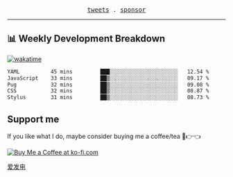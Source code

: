 <p align="center">
  <samp>
    <a href="https://twitter.com/everfu8">tweets</a> .
    <a href="https://ko-fi.com/everfu">sponsor</a>
  </samp>
</p>

---

## 📊 Weekly Development Breakdown

[![wakatime](https://wakatime.com/badge/user/0fcef314-a9cd-4509-9880-5cdb2158a775.svg)](https://wakatime.com/@0fcef314-a9cd-4509-9880-5cdb2158a775)

<!--START_SECTION:waka-->

```txt
YAML          45 mins         ███░░░░░░░░░░░░░░░░░░░░░░   12.54 %
JavaScript    33 mins         ██▒░░░░░░░░░░░░░░░░░░░░░░   09.17 %
Pug           32 mins         ██▒░░░░░░░░░░░░░░░░░░░░░░   09.08 %
CSS           32 mins         ██▒░░░░░░░░░░░░░░░░░░░░░░   08.87 %
Stylus        31 mins         ██▒░░░░░░░░░░░░░░░░░░░░░░   08.73 %
```

<!--END_SECTION:waka-->

## Support me

If you like what I do, maybe consider buying me a coffee/tea 🥺👉👈

<a href="https://ko-fi.com/everfu">
  <img src="https://ko-fi.com/img/githubbutton_sm.svg" alt="Buy Me a Coffee at ko-fi.com" />
</a>

[爱发电](https://afdian.com/a/everfu)